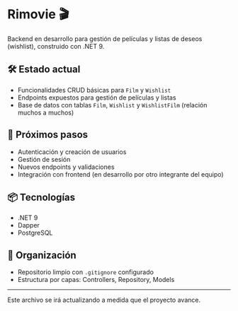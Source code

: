 # Rimovie 🎬

Backend en desarrollo para gestión de películas y listas de deseos (wishlist), construido con .NET 9.

## 🛠 Estado actual

- Funcionalidades CRUD básicas para `Film` y `Wishlist`
- Endpoints expuestos para gestión de películas y listas
- Base de datos con tablas `Film`, `Wishlist` y `WishlistFilm` (relación muchos a muchos)

## 🚧 Próximos pasos

- Autenticación y creación de usuarios
- Gestión de sesión
- Nuevos endpoints y validaciones
- Integración con frontend (en desarrollo por otro integrante del equipo)

## 📦 Tecnologías

- .NET 9
- Dapper
- PostgreSQL

## 🧹 Organización

- Repositorio limpio con `.gitignore` configurado
- Estructura por capas: Controllers, Repository, Models

---

Este archivo se irá actualizando a medida que el proyecto avance.
